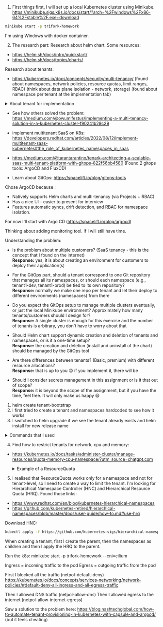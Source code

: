 1. First things first, I will set up a local Kubernetes cluster using Minikube. https://minikube.sigs.k8s.io/docs/start/?arch=%2Fwindows%2Fx86-64%2Fstable%2F.exe+download
```bash
minikube start -p trifork-homework
```

I'm using Windows with docker container.

2. The research part:
Research about helm chart. 
Some resources:
- https://helm.sh/docs/intro/quickstart/
- https://helm.sh/docs/topics/charts/

Research about tenants: 
- https://kubernetes.io/docs/concepts/security/multi-tenancy/ 
(found about namespaces, network policies, resource quotas, limit ranges, RBAC)
(think about data plane isolation - network, storage)
(found about namespace per tenant at the implementation tab)   

<details>
 <summary>About tenant for implementation</summary>
    As previously mentioned, you should consider isolating each workload in its own namespace, even if you are using dedicated clusters or virtualized control planes. This ensures that each workload only has access to its own resources, such as ConfigMaps and Secrets, and allows you to tailor dedicated security policies for each workload. In addition, it is a best practice to give each namespace names that are unique across your entire fleet (that is, even if they are in separate clusters), as this gives you the flexibility to switch between dedicated and shared clusters in the future, or to use multi-cluster tooling such as service meshes.

    Conversely, there are also advantages to assigning namespaces at the tenant level, not just the workload level, since there are often policies that apply to all workloads owned by a single tenant. However, this raises its own problems. Firstly, this makes it difficult or impossible to customize policies to individual workloads, and secondly, it may be challenging to come up with a single level of "tenancy" that should be given a namespace. For example, an organization may have divisions, teams, and subteams - which should be assigned a namespace?

    One possible approach is to organize your namespaces into hierarchies, and share certain policies and resources between them. This could include managing namespace labels, namespace lifecycles, delegated access, and shared resource quotas across related namespaces. These capabilities can be useful in both multi-team and multi-customer scenarios.
</details>

- See how others solved the problem: https://medium.com/@owumifestus/implementing-a-multi-tenancy-solution-in-a-kubernetes-cluster-f90241b28c29
- implement multitenant SaaS on K8s: https://developers.redhat.com/articles/2022/08/12/implement-multitenant-saas-kubernetes#the_role_of_kubernetes_namespaces_in_saas
- https://medium.com/@tarantarantino/tenark-architecting-a-scalable-saas-multi-tenant-platform-with-gitops-822f56bb4580
(Found 2 gitops tools: ArgoCD and FluxCD)

- Learn about GitOps: https://spacelift.io/blog/gitops-tools 

Chose ArgoCD because :
- Natively supports Helm charts and multi-tenancy (via Projects + RBAC)
- Has a nice UI - easier to present for interview
- Features automatic syncs, drift detection, and RBAC for namespace isolation.

For now I'll start with Argo CD (https://spacelift.io/blog/argocd)

Thinking about adding monitoring tool. If I will still have time. 

Understanding the problem:
- Is the problem about multiple customers? (SaaS tenancy - this is the concept that I found on the internet)   
**Response:** yes, it is about creating an environment for customers to deploy their application(s)   

- For the GitOps part, should a tenant correspond to one Git repository that manages all its namespaces, or should each namespace (e.g., tenant1-dev, tenant1-prod) be tied to its own repository?      
**Response:**  normally we make one repo per tenant and let their deploy to different environments (namespaces) from there    

- Do you expect the GitOps setup to manage multiple clusters eventually, or just the local Minikube environment? Approximately how many tenants/customers should I design for?    
**Response:** A single cluster is enough for this exercise and the number of tenants is arbitrary, you don't have to worry about that  

- Should Helm chart support dynamic creation and deletion of tenants and namespaces, or is it a one-time setup?    
**Response:** the creation and deletion (install and uninstall of the chart) should be managed by the GitOps tool


- Are there differences between tenants? (Basic, premium) with different resource allocations?    
**Response:** that is up to you 😊 if you implement it, there will be  

- Should I consider secrets management in this assignment or is it that out of scope?    
**Response:** it is beyond the scope of the assignment, but if you have the time, feel free. It will only make us happy 😃   

1. helm create tenant-bootstrap
2. I first tried to create a tenant and namespaces hardcoded to see how it works
3. I switched to helm upgrade if we see the tenant already exists and helm install for new release name

<details>
<summary>Commands that I used</summary>

    {{- $tenant := default .Release.Name .Values.tenantName -}} 
    {{- if not (kindIs "slice" .Values.namespaces) }}{{ fail "values.namespaces must be a list" }}{{- end }}

    {{- range $ns := .Values.namespaces }}
    apiVersion: v1
    kind: Namespace
    metadata:
    name: {{ printf "%s-%s" $tenant $ns }}
    labels:
        tenant: {{ $tenant }}
        env: {{ $ns }}
    ---
    {{- end }}
</details>

4. Find how to restrict tenants for network, cpu and memory:    
- https://kubernetes.io/docs/tasks/administer-cluster/manage-resources/quota-memory-cpu-namespace/?utm_source=chatgpt.com 

    <details>
    <summary>Example of a ResourceQuota</summary>

        apiVersion: v1   
    kind: ResourceQuota    
    metadata:    
    name: mem-cpu-demo    
    spec:   
    hard:    
        requests.cpu: "1"    
        requests.memory: 1Gi   
        limits.cpu: "2"    
        limits.memory: 2Gi   


        For every Pod in the namespace, each container must have a memory request, memory limit, cpu request, and cpu limit.
        The memory request total for all Pods in that namespace must not exceed 1 GiB.
        The memory limit total for all Pods in that namespace must not exceed 2 GiB.
        The CPU request total for all Pods in that namespace must not exceed 1 cpu.
        The CPU limit total for all Pods in that namespace must not exceed 2 cpu.
    </details>

5. I realised that ResourceQuota works only for a namespace and not for tenant-level, so I need to create a way to limit the tenant. I'm looking for Hierarchical Namespace Controller (HNC) and Hierarchical Resource Quota (HRQ). Found those links: 
- https://www.redhat.com/en/blog/kubernetes-hierarchical-namespaces 
- https://github.com/kubernetes-retired/hierarchical-namespaces/blob/master/docs/user-guide/how-to.md#use-hrq


Download HNC:
```bash 
kubectl apply -f https://github.com/kubernetes-sigs/hierarchical-namespaces/releases/download/v1.1.0/hrq.yaml    
```

When creating a tenant, first I create the parent, then the namespaces as children and then I apply the HRQ to the parent.

Run the k8s: minikube start -p trifork-homework --cni=cilium 

Ingress = incoming traffic to the pod
Egress = outgoing traffic from the pod

First I blocked all the traffic (netpol-default-deny)
https://kubernetes.io/docs/concepts/services-networking/network-policies/#default-deny-all-ingress-and-all-egress-traffic


Then I allowed DNS traffic (netpol-allow-dns)
Then I allowed egress to the internet (netpol-allow-internet-egress)

Saw a solution to the problem here: https://blog.nashtechglobal.com/how-to-automate-tenant-provisioning-in-kubernetes-with-capsule-and-argocd/ (but it feels cheating)

